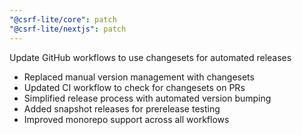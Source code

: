 ```yaml
---
"@csrf-lite/core": patch
"@csrf-lite/nextjs": patch
---
```


Update GitHub workflows to use changesets for automated releases

- Replaced manual version management with changesets
- Updated CI workflow to check for changesets on PRs
- Simplified release process with automated version bumping
- Added snapshot releases for prerelease testing
- Improved monorepo support across all workflows